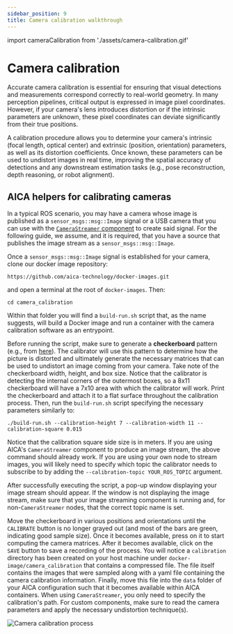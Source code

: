 ```yaml
---
sidebar_position: 9
title: Camera calibration walkthrough
---
```


import cameraCalibration from './assets/camera-calibration.gif'

# Camera calibration

Accurate camera calibration is essential for ensuring that visual detections and measurements correspond correctly to
real-world geometry. In many perception pipelines, critical output is expressed in image pixel coordinates. However, if
your camera's lens introduces distortion or if the intrinsic parameters are unknown, these pixel coordinates can deviate
significantly from their true positions.

A calibration procedure allows you to determine your camera's intrinsic (focal length, optical center) and extrinsic
(position, orientation) parameters, as well as its distortion coefficients. Once known, these parameters can be used to
undistort images in real time, improving the spatial accuracy of detections and any downstream estimation tasks (e.g.,
pose reconstruction, depth reasoning, or robot alignment).

## AICA helpers for calibrating cameras

In a typical ROS scenario, you may have a camera whose image is published as a `sensor_msgs::msg::Image` signal or a USB
camera that you can use with the [`CameraStreamer` component](./camera-streamer.md) to create said signal. For the
following guide, we assume, and it is required, that you have a source that publishes the image stream as a
`sensor_msgs::msg::Image`.

Once a `sensor_msgs::msg::Image` signal is established for your camera, clone our docker image repository:

```shell
https://github.com/aica-technology/docker-images.git
```

and open a terminal at the root of `docker-images`. Then:

```shell
cd camera_calibration
```

Within that folder you will find a `build-run.sh` script that, as the name suggests, will build a Docker image and run a
container with the camera calibration software as an entrypoint.

Before running the script, make sure to generate a **checkerboard** pattern (e.g., from
[here](https://calib.io/pages/camera-calibration-pattern-generator)). The calibrator will use this pattern to determine
how the picture is distorted and ultimately generate the necessary matrices that can be used to undistort an image
coming from your camera. Take note of the checkerboard width, height, and box size. Notice that the calibrator is
detecting the internal corners of the outermost boxes, so a 8x11 checkerboard will have a 7x10 area with which the
calibrator will work. Print the checkerboard and attach it to a flat surface throughout the calibration process.
Then, run the `build-run.sh` script specifying the necessary parameters similarly to:

```shell
./build-run.sh --calibration-height 7 --calibration-width 11 --calibration-square 0.015
```

Notice that the calibration square side size is in meters. If you are using AICA's `CameraStreamer` component to produce
an image stream, the above command should already work. If you are using your own node to stream images, you will likely
need to specify which topic the calibrator needs to subscribe to by adding the `--calibration-topic YOUR_ROS_TOPIC`
argument.

After successfully executing the script, a pop-up window displaying your image stream should appear. If the window is
not displaying the image stream, make sure that your image streaming component is running and, for non-`CameraStreamer`
nodes, that the correct topic name is set.

Move the checkerboard in various positions and orientations until the `CALIBRATE` button is no longer grayed out (and
most of the bars are green, indicating good sample size). Once it becomes available, press on it to start computing the
camera matrices. After it becomes available, click on the `SAVE` button to save a recording of the process. You
will notice a `calibration` directory has been created on your host machine under `docker-image/camera_calibration` that
contains a compressed file. The file itself contains the images that were sampled along with a yaml file containing the
camera calibration information. Finally, move this file into the `data` folder of your AICA configuration such that it
becomes available within AICA containers. When using `CameraStreamer`, you only need to specify the calibration's path.
For custom components, make sure to read the camera parameters and apply the necessary undistortion technique(s).

<div class="text--center">
  <img src={cameraCalibration} alt="Camera calibration process" />
</div>
